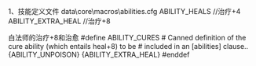 1、技能定义文件
data\core\macros\abilities.cfg
ABILITY_HEALS  //治疗+4
ABILITY_EXTRA_HEAL  //治疗+8

白法师的治疗+8和治愈
#define ABILITY_CURES
    # Canned definition of the cure ability (which entails heal+8) to be
    # included in an [abilities] clause..
    {ABILITY_UNPOISON}
    {ABILITY_EXTRA_HEAL}
#enddef